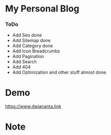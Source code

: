# My Personal Blog
### ToDo
- Add Seo done
- Add Sitemap done
- Add Category done
- Add Icon Breadcrumbs
- Add Pagination
- Add Search
- Add 404
- Add Optimization and other stuff almost done
# Demo
https://www.dwiananta.link
# Note